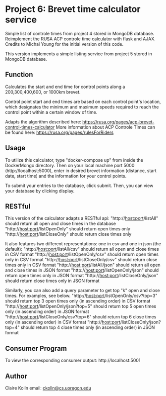# Project 6: Brevet time calculator service

Simple list of controle times from project 4 stored in MongoDB database.
Reimplement the RUSA ACP controle time calculator with flask and AJAX.
Credits to Michal Young for the initial version of this code.

This version implements a simple listing service from project 5 stored in MongoDB database.

## Function

Calculates the start and end time for control points along a 200,300,400,600, or 1000km brevet.

Control point start and end times are based on each control point's location, which designates the minimum and maximum speeds required to reach the control point within a certain window of time.

Adapts the algorithm described here: https://rusa.org/pages/acp-brevet-control-times-calculator
More information about ACP Controle Times can be found here: https://rusa.org/pages/rulesForRiders

## Usage

To utilize this calculator, type "docker-compose up" from inside the DockerMongo directory. Then on your local machine port 5000 (http://localhost:5000), enter in desired brevet information (distance, start date, start time) and the information for your control points.

To submit your entries to the database, click submit. Then, you can view your database by clicking display.

## RESTful

This version of the calculator adapts a RESTful api:
"http://<host:port>/listAll" should return all open and close times in the database
"http://<host:port>/listOpenOnly" should return open times only
"http://<host:port>/listCloseOnly" should return close times only

It also features two different representations: one in csv and one in json (the default):
"http://<host:port>/listAll/csv" should return all open and close times in CSV format
"http://<host:port>/listOpenOnly/csv" should return open times only in CSV format
"http://<host:port>/listCloseOnly/csv" should return close times only in CSV format
"http://<host:port>/listAll/json" should return all open and close times in JSON format
"http://<host:port>/listOpenOnly/json" should return open times only in JSON format
"http://<host:port>/listCloseOnly/json" should return close times only in JSON format

Similarly, you can also add a query parameter to get top "k" open and close times. For examples, see below.
"http://<host:port>/listOpenOnly/csv?top=3" should return top 3 open times only (in ascending order) in CSV format
"http://<host:port>/listOpenOnly/json?top=5" should return top 5 open times only (in ascending order) in JSON format
"http://<host:port>/listCloseOnly/csv?top=6" should return top 6 close times only (in ascending order) in CSV format
"http://<host:port>/listCloseOnly/json?top=4" should return top 4 close times only (in ascending order) in JSON format

## Consumer Program

To view the corresponding consumer output: http://localhost:5001
## Author

Claire Kolln
email: ckolln@cs.uoregon.edu
